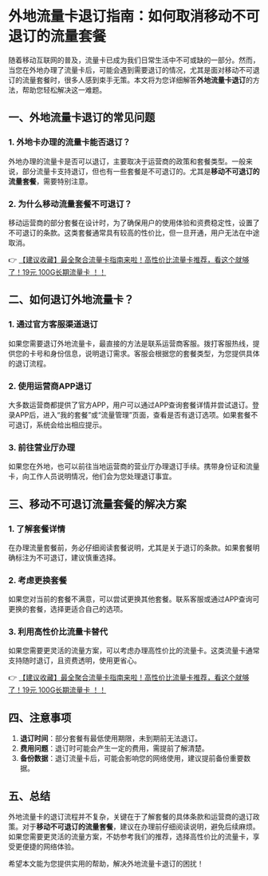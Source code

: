 # 外地流量卡退订指南：如何取消移动不可退订的流量套餐

随着移动互联网的普及，流量卡已成为我们日常生活中不可或缺的一部分。然而，当您在外地办理了流量卡后，可能会遇到需要退订的情况，尤其是面对移动不可退订的流量套餐时，很多人感到束手无策。本文将为您详细解答**外地流量卡退订**的方法，帮助您轻松解决这一难题。

## 一、外地流量卡退订的常见问题

### 1. 外地卡办理的流量卡能否退订？
外地办理的流量卡是否可以退订，主要取决于运营商的政策和套餐类型。一般来说，部分流量卡支持退订，但也有一些套餐是不可退订的。尤其是**移动不可退订的流量套餐**，需要特别注意。

### 2. 为什么移动流量套餐不可退订？
移动运营商的部分套餐在设计时，为了确保用户的使用体验和资费稳定性，设置了不可退订的条款。这类套餐通常具有较高的性价比，但一旦开通，用户无法在中途取消。

👉 [【建议收藏】最全聚合流量卡指南来啦！高性价比流量卡推荐，看这个就够了！19元 100G长期流量卡 ！！](https://bit.ly/Liuliangka)

## 二、如何退订外地流量卡？

### 1. 通过官方客服渠道退订
如果您需要退订外地流量卡，最直接的方法是联系运营商客服。拨打客服热线，提供您的卡号和身份信息，说明退订需求。客服会根据您的套餐类型，为您提供具体的退订流程。

### 2. 使用运营商APP退订
大多数运营商都提供了官方APP，用户可以通过APP查询套餐详情并尝试退订。登录APP后，进入“我的套餐”或“流量管理”页面，查看是否有退订选项。如果套餐不可退订，系统会给出相应提示。

### 3. 前往营业厅办理
如果您在外地，也可以前往当地运营商的营业厅办理退订手续。携带身份证和流量卡，向工作人员说明情况，他们会为您处理退订事宜。

## 三、移动不可退订流量套餐的解决方案

### 1. 了解套餐详情
在办理流量套餐前，务必仔细阅读套餐说明，尤其是关于退订的条款。如果套餐明确标注为不可退订，建议慎重选择。

### 2. 考虑更换套餐
如果您对当前的套餐不满意，可以尝试更换其他套餐。联系客服或通过APP查询可更换的套餐，选择更适合自己的选项。

### 3. 利用高性价比流量卡替代
如果您需要更灵活的流量方案，可以考虑办理高性价比的流量卡。这类流量卡通常支持随时退订，且资费透明，使用更省心。

👉 [【建议收藏】最全聚合流量卡指南来啦！高性价比流量卡推荐，看这个就够了！19元 100G长期流量卡 ！！](https://bit.ly/Liuliangka)

## 四、注意事项

1. **退订时间**：部分套餐有最低使用期限，未到期前无法退订。
2. **费用问题**：退订时可能会产生一定的费用，需提前了解清楚。
3. **备份数据**：退订流量卡后，可能会影响您的网络使用，建议提前备份重要数据。

## 五、总结

外地流量卡的退订流程并不复杂，关键在于了解套餐的具体条款和运营商的退订政策。对于**移动不可退订的流量套餐**，建议在办理前仔细阅读说明，避免后续麻烦。如果您需要更灵活的流量方案，不妨参考我们的推荐，选择高性价比的流量卡，享受更便捷的网络体验。

希望本文能为您提供实用的帮助，解决外地流量卡退订的困扰！